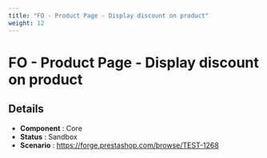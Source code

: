 ```yaml
---
title: "FO - Product Page - Display discount on product"
weight: 12
---
```


# FO - Product Page - Display discount on product
## Details
* **Component** : Core
* **Status** : Sandbox
* **Scenario** : https://forge.prestashop.com/browse/TEST-1268

